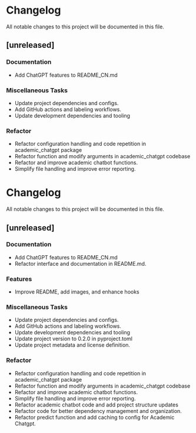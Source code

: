 # Changelog

All notable changes to this project will be documented in this file.

## [unreleased]

### Documentation

- Add ChatGPT features to README_CN.md

### Miscellaneous Tasks

- Update project dependencies and configs.
- Add GitHub actions and labeling workflows.
- Update development dependencies and tooling

### Refactor

- Refactor configuration handling and code repetition in academic_chatgpt package
- Refactor function and modify arguments in academic_chatgpt codebase
- Refactor and improve academic chatbot functions.
- Simplify file handling and improve error reporting.

<!-- generated by git-cliff -->

# Changelog

All notable changes to this project will be documented in this file.

## [unreleased]

### Documentation

- Add ChatGPT features to README_CN.md
- Refactor interface and documentation in README.md.

### Features

- Improve README, add images, and enhance hooks

### Miscellaneous Tasks

- Update project dependencies and configs.
- Add GitHub actions and labeling workflows.
- Update development dependencies and tooling
- Update project version to 0.2.0 in pyproject.toml
- Update project metadata and license definition.

### Refactor

- Refactor configuration handling and code repetition in academic_chatgpt package
- Refactor function and modify arguments in academic_chatgpt codebase
- Refactor and improve academic chatbot functions.
- Simplify file handling and improve error reporting.
- Refactor academic chatbot code and add project structure updates
- Refactor code for better dependency management and organization.
- Refactor predict function and add caching to config for Academic Chatgpt.

<!-- generated by git-cliff -->
